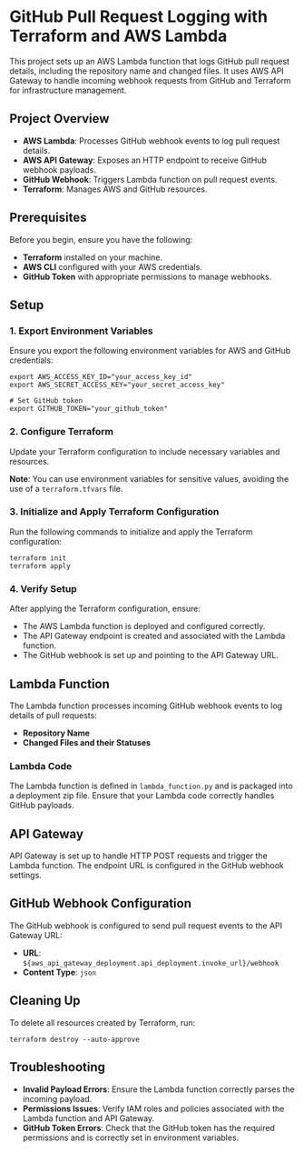 
# GitHub Pull Request Logging with Terraform and AWS Lambda

This project sets up an AWS Lambda function that logs GitHub pull request details, including the repository name and changed files. It uses AWS API Gateway to handle incoming webhook requests from GitHub and Terraform for infrastructure management.

## Project Overview

-   **AWS Lambda**: Processes GitHub webhook events to log pull request details.
-   **AWS API Gateway**: Exposes an HTTP endpoint to receive GitHub webhook payloads.
-   **GitHub Webhook**: Triggers Lambda function on pull request events.
-   **Terraform**: Manages AWS and GitHub resources.

## Prerequisites

Before you begin, ensure you have the following:

-   **Terraform** installed on your machine.
-   **AWS CLI** configured with your AWS credentials.
-   **GitHub Token** with appropriate permissions to manage webhooks.

## Setup

### 1. Export Environment Variables

Ensure you export the following environment variables for AWS and GitHub credentials:

 ```# Set AWS credentials
export AWS_ACCESS_KEY_ID="your_access_key_id"
export AWS_SECRET_ACCESS_KEY="your_secret_access_key"

# Set GitHub token
export GITHUB_TOKEN="your_github_token"
```

### 2. Configure Terraform

Update your Terraform configuration to include necessary variables and resources.

**Note**: You can use environment variables for sensitive values, avoiding the use of a `terraform.tfvars` file.

### 3. Initialize and Apply Terraform Configuration

Run the following commands to initialize and apply the Terraform configuration:

```
terraform init
terraform apply
```

### 4. Verify Setup

After applying the Terraform configuration, ensure:

-   The AWS Lambda function is deployed and configured correctly.
-   The API Gateway endpoint is created and associated with the Lambda function.
-   The GitHub webhook is set up and pointing to the API Gateway URL.

## Lambda Function

The Lambda function processes incoming GitHub webhook events to log details of pull requests:

-   **Repository Name**
-   **Changed Files and their Statuses**

### Lambda Code

The Lambda function is defined in `lambda_function.py` and is packaged into a deployment zip file. Ensure that your Lambda code correctly handles GitHub payloads.

## API Gateway

API Gateway is set up to handle HTTP POST requests and trigger the Lambda function. The endpoint URL is configured in the GitHub webhook settings.

## GitHub Webhook Configuration

The GitHub webhook is configured to send pull request events to the API Gateway URL:

-   **URL**: `${aws_api_gateway_deployment.api_deployment.invoke_url}/webhook`
-   **Content Type**: `json`

## Cleaning Up

To delete all resources created by Terraform, run:
```
terraform destroy --auto-approve
```

## Troubleshooting

-   **Invalid Payload Errors**: Ensure the Lambda function correctly parses the incoming payload.
-   **Permissions Issues**: Verify IAM roles and policies associated with the Lambda function and API Gateway.
-   **GitHub Token Errors**: Check that the GitHub token has the required permissions and is correctly set in environment variables.

